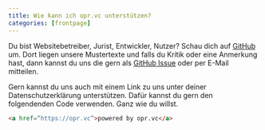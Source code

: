 ```yaml
---
title: Wie kann ich opr.vc unterstützen?
categories: [frontpage]
---
```


Du bist Websitebetreiber, Jurist, Entwickler, Nutzer? Schau dich auf [GitHub](https://github.com/oprvc/oprvc.github.io/tree/source/_docs) um. Dort liegen unsere Mustertexte und falls du Kritik oder eine Anmerkung hast, dann kannst du uns die gern als [GitHub Issue](https://github.com/oprvc/oprvc.github.io/issues) oder per E-Mail mitteilen.

Gern kannst du uns auch mit einem Link zu uns unter deiner Datenschutzerklärung unterstützen. Dafür kannst du gern den folgendenden Code verwenden. Ganz wie du willst.
```html
<a href=“https://opr.vc“>powered by opr.vc</a>
```